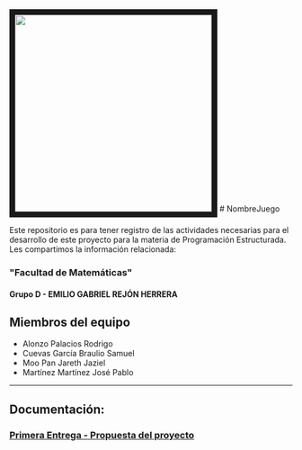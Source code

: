 
<img src="https://github.com/JarethJaziel/Prueba_Juego/blob/fa1009ab5b57ed586fedea19de6075d801526525/Assets/Logo_Prov.jpg" width="350" height="350" border="10"/>
# NombreJuego

Este repositorio es para tener registro de las actividades necesarias para el desarrollo de este proyecto para la materia de Programación Estructurada. Les compartimos la información relacionada:

### "Facultad de Matemáticas"
#### Grupo D - EMILIO GABRIEL REJÓN HERRERA

## Miembros del equipo
 - Alonzo Palacios Rodrigo
 - Cuevas García Braulio Samuel
 - Moo Pan Jareth Jaziel
 - Martínez Martínez José Pablo

---
## Documentación:
### [Primera Entrega - Propuesta del proyecto](https://github.com/JarethJaziel/Prueba_Juego/tree/PD-1)


